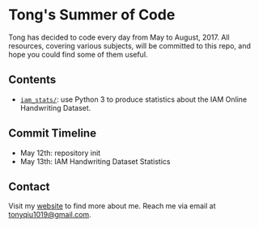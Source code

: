 # Tong's Summer of Code

Tong has decided to code every day from May to August, 2017. All resources, covering various subjects, will be committed to this repo, and hope you could find some of them useful.

## Contents

- [`iam_stats/`](iam_stats/): use Python 3 to produce statistics about the IAM Online Handwriting Dataset.

## Commit Timeline

- May 12th: repository init
- May 13th: IAM Handwriting Dataset Statistics

## Contact

Visit my [website](http://www.people.virginia.edu/~tq7bw/) to find more about me. Reach me via email at [tonyqiu1019@gmail.com](mailto:tonyqiu1019@gmail.com).
